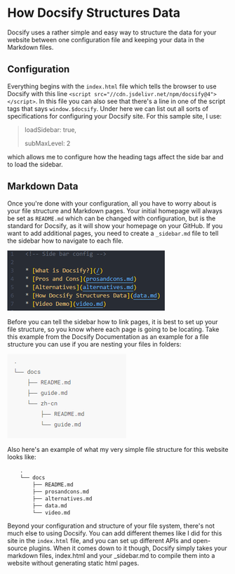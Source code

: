 # How Docsify Structures Data
Docsify uses a rather simple and easy way to structure the data for your website between one configuration file and keeping your data in the Markdown files.

## Configuration
Everything begins with the `index.html` file which tells the browser to use Docsify with this line `<script src="//cdn.jsdelivr.net/npm/docsify@4"></script>`. In this file you can also see that there's a line in one of the script tags that says `window.$docsify`. Under here we can list out all sorts of specifications for configuring your Docsify site. For this sample site, I use:
>loadSidebar: true,
>
>subMaxLevel: 2

which allows me to configure how the heading tags affect the side bar and to load the sidebar.

## Markdown Data
Once you're done with your configuration, all you have to worry about is your file structure and Markdown pages. Your initial homepage will always be set as `README.md` which can be changed with configuration, but is the standard for Docsify, as it will show your homepage on your GitHub. If you want to add additional pages, you need to create a `_sidebar.md` file to tell the sidebar how to navigate to each file. 

![](sidebar.PNG)

Before you can tell the sidebar how to link pages, it is best to set up your file structure, so you know where each page is going to be locating. Take this example from the Docsify Documentation as an example for a file structure you can use if you are nesting your files in folders:

![](Capture.PNG)

Also here's an example of what my very simple file structure for this website looks like:

        .
        └── docs
            ├── README.md
            ├── prosandcons.md
            ├── alternatives.md
            ├── data.md
            └── video.md

Beyond your configuration and structure of your file system, there's not much else to using Docsify. You can add different themes like I did for this site in the `index.html` file, and you can set up different APIs and open-source plugins. When it comes down to it though, Docsify simply takes your markdown files, index.html and your _sidebar.md to compile them into a website without generating static html pages.
